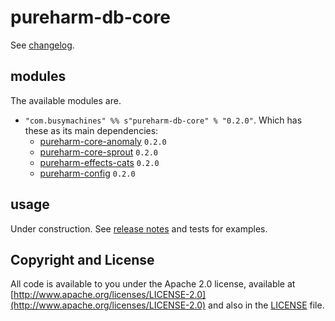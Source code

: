 # pureharm-db-core

See [changelog](./CHANGELOG.md).

## modules

The available modules are.

- `"com.busymachines" %% s"pureharm-db-core" % "0.2.0"`. Which has these as its main dependencies:
  - [pureharm-core-anomaly](https://github.com/busymachines/pureharm-core/releases) `0.2.0`
  - [pureharm-core-sprout](https://github.com/busymachines/pureharm-core/releases) `0.2.0`
  - [pureharm-effects-cats](https://github.com/busymachines/pureharm-effects-cats/releases) `0.2.0`
  - [pureharm-config](https://github.com/busymachines/pureharm-config/releases) `0.2.0`

## usage

Under construction. See [release notes](https://github.com/busymachines/pureharm-db-core/releases) and tests for examples.

## Copyright and License

All code is available to you under the Apache 2.0 license, available
at [http://www.apache.org/licenses/LICENSE-2.0](http://www.apache.org/licenses/LICENSE-2.0) and also in
the [LICENSE](./LICENSE) file.
